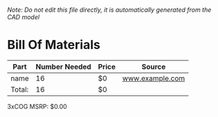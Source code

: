###### Note: Do not edit this file directly, it is automatically generated from the CAD model 
# Bill Of Materials 
 |Part|Number Needed|Price|Source| 
 |----|----------|-----|-----|
|name|16|$0|www.example.com|
|Total: |16|$0| |

 3xCOG MSRP: $0.00